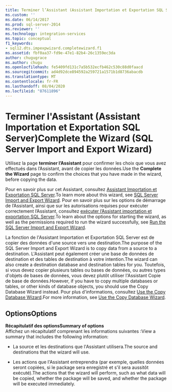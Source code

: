 ```yaml
---
title: Terminer l’Assistant (Assistant Importation et Exportation SQL Server) | Microsoft Docs
ms.custom: ''
ms.date: 06/14/2017
ms.prod: sql-server-2014
ms.reviewer: ''
ms.technology: integration-services
ms.topic: conceptual
f1_keywords:
- sql12.dts.impexpwizard.completewizard.f1
ms.assetid: fbf0aa37-fd9e-47e1-82b4-26c1359ec3da
author: chugugrace
ms.author: chugu
ms.openlocfilehash: fe5409fd131c7a5b532ecfb462c530c88d0faacd
ms.sourcegitcommit: ad4d92dce894592a259721a1571b1d8736abacdb
ms.translationtype: MT
ms.contentlocale: fr-FR
ms.lasthandoff: 08/04/2020
ms.locfileid: "87611896"
---
```

# <a name="complete-the-wizard-sql-server-import-and-export-wizard"></a><span data-ttu-id="0768b-102">Terminer l'Assistant (Assistant Importation et Exportation SQL Server)</span><span class="sxs-lookup"><span data-stu-id="0768b-102">Complete the Wizard (SQL Server Import and Export Wizard)</span></span>
  <span data-ttu-id="0768b-103">Utilisez la page **terminer l’Assistant** pour confirmer les choix que vous avez effectués dans l’Assistant, avant de copier les données.</span><span class="sxs-lookup"><span data-stu-id="0768b-103">Use the **Complete the Wizard** page to confirm the choices that you have made in the wizard, before copying the data.</span></span>  
  
 <span data-ttu-id="0768b-104">Pour en savoir plus sur cet Assistant, consultez [Assistant Importation et Exportation SQL Server](import-and-export-data-with-the-sql-server-import-and-export-wizard.md).</span><span class="sxs-lookup"><span data-stu-id="0768b-104">To learn more about this wizard, see [SQL Server Import and Export Wizard](import-and-export-data-with-the-sql-server-import-and-export-wizard.md).</span></span> <span data-ttu-id="0768b-105">Pour en savoir plus sur les options de démarrage de l’Assistant, ainsi que sur les autorisations requises pour exécuter correctement l’Assistant, consultez [exécuter l’Assistant importation et exportation SQL Server](start-the-sql-server-import-and-export-wizard.md).</span><span class="sxs-lookup"><span data-stu-id="0768b-105">To learn about the options for starting the wizard, as well as the permissions required to run the wizard successfully, see [Run the SQL Server Import and Export Wizard](start-the-sql-server-import-and-export-wizard.md).</span></span>  
  
 <span data-ttu-id="0768b-106">La fonction de l'Assistant Importation et Exportation SQL Server est de copier des données d'une source vers une destination.</span><span class="sxs-lookup"><span data-stu-id="0768b-106">The purpose of the SQL Server Import and Export Wizard is to copy data from a source to a destination.</span></span> <span data-ttu-id="0768b-107">L'Assistant peut également créer une base de données de destination et des tables de destination à votre intention.</span><span class="sxs-lookup"><span data-stu-id="0768b-107">The wizard can also create a destination database and destination tables for you.</span></span> <span data-ttu-id="0768b-108">Toutefois, si vous devez copier plusieurs tables ou bases de données, ou autres types d'objets de bases de données, vous devez plutôt utiliser l'Assistant Copie de base de données.</span><span class="sxs-lookup"><span data-stu-id="0768b-108">However, if you have to copy multiple databases or tables, or other kinds of database objects, you should use the Copy Database Wizard instead.</span></span> <span data-ttu-id="0768b-109">Pour plus d'informations, consultez [Use the Copy Database Wizard](../../relational-databases/databases/use-the-copy-database-wizard.md).</span><span class="sxs-lookup"><span data-stu-id="0768b-109">For more information, see [Use the Copy Database Wizard](../../relational-databases/databases/use-the-copy-database-wizard.md).</span></span>  
  
## <a name="options"></a><span data-ttu-id="0768b-110">Options</span><span class="sxs-lookup"><span data-stu-id="0768b-110">Options</span></span>  
 <span data-ttu-id="0768b-111">**Récapitulatif des options**</span><span class="sxs-lookup"><span data-stu-id="0768b-111">**Summary of options**</span></span>  
 <span data-ttu-id="0768b-112">Affichez un récapitulatif comprenant les informations suivantes :</span><span class="sxs-lookup"><span data-stu-id="0768b-112">View a summary that includes the following information:</span></span>  
  
-   <span data-ttu-id="0768b-113">La source et les destinations que l'Assistant utilisera.</span><span class="sxs-lookup"><span data-stu-id="0768b-113">The source and destinations that the wizard will use.</span></span>  
  
-   <span data-ttu-id="0768b-114">Les actions que l'Assistant entreprendra (par exemple, quelles données seront copiées, si le package sera enregistré et s'il sera aussitôt exécuté).</span><span class="sxs-lookup"><span data-stu-id="0768b-114">The actions that the wizard will perform, such as what data will be copied, whether the package will be saved, and whether the package will be executed immediately.</span></span>  
  
  
